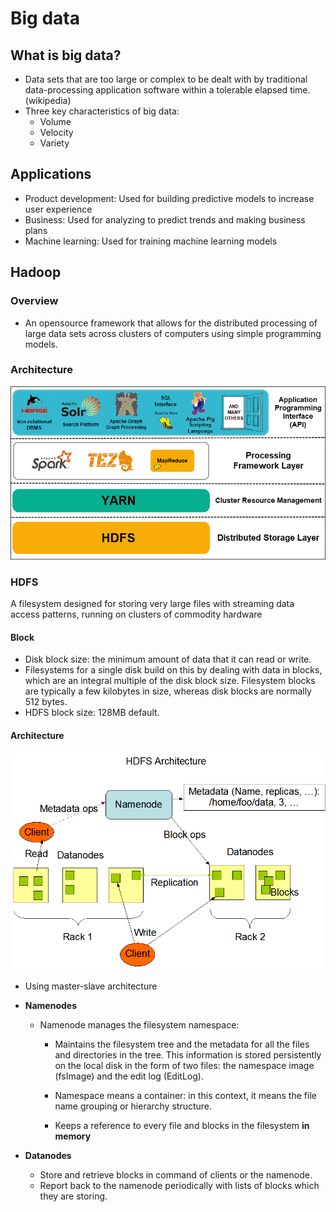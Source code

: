 # Big data

## What is big data?
* Data sets that are too large or complex to be dealt with by traditional data-processing application software within a tolerable elapsed time. (wikipedia)
* Three key characteristics of big data:
    * Volume
    * Velocity
    * Variety

## Applications
* Product development: Used for building predictive models to increase user experience
* Business: Used for analyzing to predict trends and making business plans
* Machine learning: Used for training machine learning models

## Hadoop
### Overview
* An opensource framework that allows for the distributed processing of large data sets across clusters of computers
  using simple programming models.

### Architecture
![hadoop-architecture-layer](./images/hadoop-ecosystem-layers.png)

### HDFS

A filesystem designed for storing very large files with streaming data access patterns, running on clusters of commodity hardware

#### Block
* Disk block size: the minimum amount of data that it can read or write.
* Filesystems for a single disk build on this by dealing with data in blocks, which are an integral multiple of the disk block size.
  Filesystem blocks are typically a few kilobytes in size, whereas disk blocks are normally 512 bytes.
* HDFS block size: 128MB default.

#### Architecture
![hdfs-architecture-layer](./images/hdfs-architecture.gif)
* Using master-slave architecture

* **Namenodes**
    * Namenode manages the filesystem namespace:

        * Maintains the filesystem tree and the metadata for all the files and directories in the tree.
          This information is stored persistently on the local disk in the form of two files: the namespace image (fsImage) and the edit log (EditLog).

        * Namespace means a container: in this context, it means the file name grouping or hierarchy structure.

        * Keeps a reference to every file and blocks in the filesystem **in memory**

* **Datanodes**
    * Store and retrieve blocks in command of  clients or the namenode.
    * Report back to the namenode periodically with lists of blocks which they are storing.